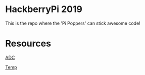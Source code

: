 # HackberryPi 2019

This is the repo where the 'Pi Poppers' can stick awesome code!

# Resources
[ADC](https://learn.adafruit.com/reading-a-analog-in-and-controlling-audio-volume-with-the-raspberry-pi "ADC Tutorial")

[Temp](https://learn.adafruit.com/dht/overview "Temp Sensor Tutorial")
